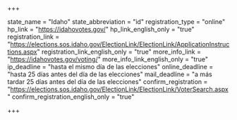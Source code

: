 +++

state_name = "Idaho"
state_abbreviation = "id"
registration_type = "online"
hp_link = "https://idahovotes.gov/"
hp_link_english_only = "true"
registration_link = "https://elections.sos.idaho.gov/ElectionLink/ElectionLink/ApplicationInstructions.aspx"
registration_link_english_only = "true"
more_info_link = "https://idahovotes.gov/voting/"
more_info_link_english_only = "true"
ip_deadline = "hasta el mismo día de las elecciones"
online_deadline = "hasta 25 días antes del día de las elecciones"
mail_deadline = "a más tardar 25 días antes del día de las elecciones"
confirm_registration = "https://elections.sos.idaho.gov/ElectionLink/ElectionLink/VoterSearch.aspx"
confirm_registration_english_only = "true"

+++